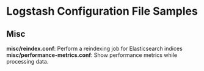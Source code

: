 # Logstash Configuration File Samples

## Misc

**misc/reindex.conf**: Perform a reindexing job for Elasticsearch indices
**misc/performance-metrics.conf**: Show performance metrics while processing data.

